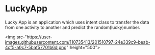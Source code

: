 
# LuckyApp
Lucky App is an application which uses intent class to transfer the data from one activity to another and predict the random(lucky)number. 

<img src-"https://user-images.githubusercontent.com/110735413/201510797-24e339c9-beab-4cf5-a0c7-5baf57701b6d.png" height="500">
